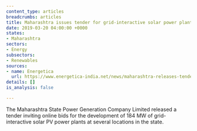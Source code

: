 ```yaml
---
content_type: articles
breadcrumbs: articles
title: Maharashtra issues tender for grid-interactive solar power plants
date: 2019-03-20 04:00:00 +0000
states:
- Maharashtra
sectors:
- Energy
subsectors:
- Renewables
sources:
- name: Energetica
  url: https://www.energetica-india.net/news/maharashtra-releases-tender-for-solar-projects-worth-184-mw-for-agricultural-feeders
details: []
is_analysis: false

---
```

The Maharashtra State Power Generation Company Limited released a tender inviting online bids for the development of 184 MW of grid-interactive solar PV power plants at several locations in the state.